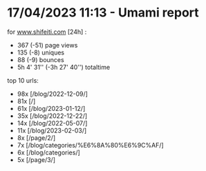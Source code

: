 # 17/04/2023 11:13 - Umami report
for www.shifeiti.com [24h] :

 - 367 (-51) page views
 - 135 (-8) uniques
 - 88 (-9) bounces
 - 5h 4' 31'' (-3h 27' 40'') totaltime


top 10 urls:
 - 98x [/blog/2022-12-09/]
 - 81x [/]
 - 61x [/blog/2023-01-12/]
 - 35x [/blog/2022-12-22/]
 - 14x [/blog/2022-05-07/]
 - 11x [/blog/2023-02-03/]
 - 8x [/page/2/]
 - 7x [/blog/categories/%E6%8A%80%E6%9C%AF/]
 - 6x [/blog/categories/]
 - 5x [/page/3/]


